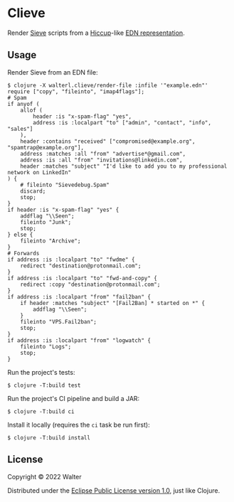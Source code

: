 # Clieve

Render [Sieve](http://sieve.info/) scripts from a [Hiccup](https://github.com/weavejester/hiccup)-like [EDN representation](./example.edn).

## Usage

Render Sieve from an EDN file:

    $ clojure -X walterl.clieve/render-file :infile '"example.edn"'
    require ["copy", "fileinto", "imap4flags"];
    # Spam
    if anyof (
        allof (
            header :is "x-spam-flag" "yes",
            address :is :localpart "to" ["admin", "contact", "info", "sales"]
        ),
        header :contains "received" ["compromised@example.org", "spamtrap@example.org"],
        address :matches :all "from" "advertise*@gmail.com",
        address :is :all "from" "invitations@linkedin.com",
        header :matches "subject" "I'd like to add you to my professional network on LinkedIn"
    ) {
        # fileinto "Sievedebug.Spam"
        discard;
        stop;
    }
    if header :is "x-spam-flag" "yes" {
        addflag "\\Seen";
        fileinto "Junk";
        stop;
    } else {
        fileinto "Archive";
    }
    # Forwards
    if address :is :localpart "to" "fwdme" {
        redirect "destination@protonmail.com";
    }
    if address :is :localpart "to" "fwd-and-copy" {
        redirect :copy "destination@protonmail.com";
    }
    if address :is :localpart "from" "fail2ban" {
        if header :matches "subject" "[Fail2Ban] * started on *" {
            addflag "\\Seen";
        }
        fileinto "VPS.Fail2ban";
        stop;
    }
    if address :is :localpart "from" "logwatch" {
        fileinto "Logs";
        stop;
    }

Run the project's tests:

    $ clojure -T:build test

Run the project's CI pipeline and build a JAR:

    $ clojure -T:build ci

Install it locally (requires the `ci` task be run first):

    $ clojure -T:build install

## License

Copyright © 2022 Walter

Distributed under the [Eclipse Public License version 1.0](./LICENSE), just like Clojure.
